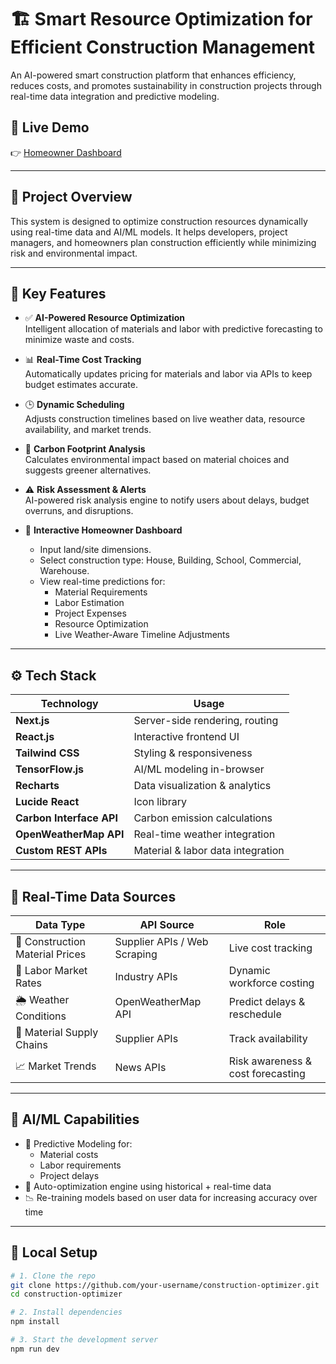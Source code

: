 # 🏗️ Smart Resource Optimization for Efficient Construction Management

An AI-powered smart construction platform that enhances efficiency, reduces costs, and promotes sustainability in construction projects through real-time data integration and predictive modeling.

## 🌟 Live Demo

👉 [Homeowner Dashboard](https://kzmkxe2xmhv3sk7vfjp1.lite.vusercontent.net/homeowner-dashboard)

---

## 📌 Project Overview

This system is designed to optimize construction resources dynamically using real-time data and AI/ML models. It helps developers, project managers, and homeowners plan construction efficiently while minimizing risk and environmental impact.

---

## 🚀 Key Features

- ✅ **AI-Powered Resource Optimization**  
  Intelligent allocation of materials and labor with predictive forecasting to minimize waste and costs.

- 📊 **Real-Time Cost Tracking**  
  Automatically updates pricing for materials and labor via APIs to keep budget estimates accurate.

- 🕒 **Dynamic Scheduling**  
  Adjusts construction timelines based on live weather data, resource availability, and market trends.

- 🌱 **Carbon Footprint Analysis**  
  Calculates environmental impact based on material choices and suggests greener alternatives.

- ⚠️ **Risk Assessment & Alerts**  
  AI-powered risk analysis engine to notify users about delays, budget overruns, and disruptions.

- 🏡 **Interactive Homeowner Dashboard**  
  - Input land/site dimensions.
  - Select construction type: House, Building, School, Commercial, Warehouse.
  - View real-time predictions for:
    - Material Requirements  
    - Labor Estimation  
    - Project Expenses  
    - Resource Optimization  
    - Live Weather-Aware Timeline Adjustments

---

## ⚙️ Tech Stack

| Technology | Usage |
|-----------|-------|
| **Next.js** | Server-side rendering, routing |
| **React.js** | Interactive frontend UI |
| **Tailwind CSS** | Styling & responsiveness |
| **TensorFlow.js** | AI/ML modeling in-browser |
| **Recharts** | Data visualization & analytics |
| **Lucide React** | Icon library |
| **Carbon Interface API** | Carbon emission calculations |
| **OpenWeatherMap API** | Real-time weather integration |
| **Custom REST APIs** | Material & labor data integration |

---

## 📡 Real-Time Data Sources

| Data Type | API Source | Role |
|----------|------------|------|
| 🧱 Construction Material Prices | Supplier APIs / Web Scraping | Live cost tracking |
| 👷 Labor Market Rates | Industry APIs | Dynamic workforce costing |
| 🌦 Weather Conditions | OpenWeatherMap API | Predict delays & reschedule |
| 🚛 Material Supply Chains | Supplier APIs | Track availability |
| 📈 Market Trends | News APIs | Risk awareness & cost forecasting |

---

## 🧠 AI/ML Capabilities

- 📌 Predictive Modeling for:
  - Material costs
  - Labor requirements
  - Project delays
- 🧠 Auto-optimization engine using historical + real-time data
- 📉 Re-training models based on user data for increasing accuracy over time

---

## 🧪 Local Setup

```bash
# 1. Clone the repo
git clone https://github.com/your-username/construction-optimizer.git
cd construction-optimizer

# 2. Install dependencies
npm install

# 3. Start the development server
npm run dev
